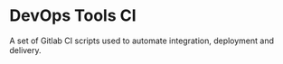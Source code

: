 # DevOps Tools CI

A set of Gitlab CI scripts used to automate integration, deployment and delivery.
